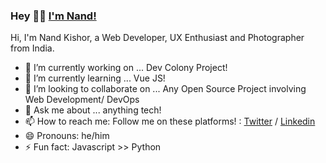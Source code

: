 ### Hey 👋🏽  [I'm Nand!](https://nandkk05.github.io) 


Hi, I'm Nand Kishor, a Web Developer, UX Enthusiast and Photographer from India.
<br />




- 🔭 I’m currently working on ... Dev Colony Project!
- 🌱 I’m currently learning ... Vue JS!
- 👯 I’m looking to collaborate on ... Any Open Source Project involving Web Development/ DevOps
- 💬 Ask me about ... anything tech!
- 📫 How to reach me: Follow me on these platforms! : [Twitter](https://twitter.com/nandkk05) / [Linkedin](https://www.linkedin.com/feed/)
- 😄 Pronouns: he/him
- ⚡ Fun fact: Javascript >> Python
